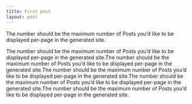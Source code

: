 ```yaml
---
title: First post
layout: post
---
```


The number should be the maximum number of Posts you’d like to be displayed per-page in the generated site.

The number should be the maximum number of Posts you’d like to be displayed per-page in the generated site.The number should be the maximum number of Posts you’d like to be displayed per-page in the generated site.The number should be the maximum number of Posts you’d like to be displayed per-page in the generated site.The number should be the maximum number of Posts you’d like to be displayed per-page in the generated site.The number should be the maximum number of Posts you’d like to be displayed per-page in the generated site.
